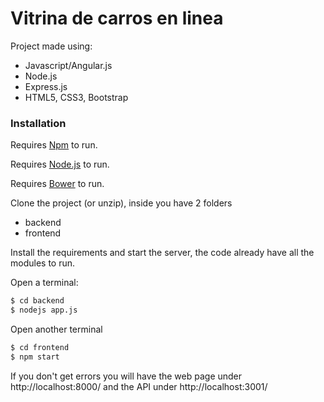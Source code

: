 # Vitrina de carros en linea

Project made using:

  - Javascript/Angular.js
  - Node.js
  - Express.js
  - HTML5, CSS3, Bootstrap


### Installation
Requires [Npm](https://npmjs.com/) to run.

Requires [Node.js](https://nodejs.org/) to run.

Requires [Bower](https://bower.io/) to run.

Clone the project (or unzip), inside you have 2 folders
* backend
* frontend

Install the requirements and start the server, the code already have all the modules to run.


Open a terminal:
```sh
$ cd backend
$ nodejs app.js
```
Open another terminal

```sh
$ cd frontend
$ npm start
```

If you don't get errors you will have the web page under http://localhost:8000/
and the API under http://localhost:3001/


